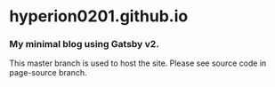 # hyperion0201.github.io
### My minimal blog using Gatsby v2. 
This master branch is used to host the site. Please see source code in page-source branch.
